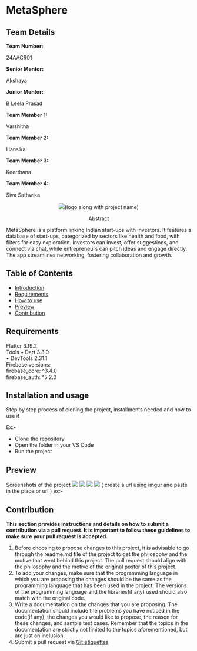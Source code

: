 # MetaSphere
<h2>Team Details</h2>
<b>Team Number: </b><p>24AACR01</p>
<b>Senior Mentor:</b><p>Akshaya</p>
<b>Junior Mentor:</b><p> B Leela Prasad </p>
<b>Team Member 1:</b><p>Varshitha</p>
<b>Team Member 2:</b><p>Hansika</p>
<b>Team Member 3:</b><p>Keerthana</p>
<b>Team Member 4:</b><p>Siva Sathwika</p>
<div align="center">
  <img src="METASPHERE">(logo along with project name)

  
</div>
<p align="center">Abstract</p>
MetaSphere is a platform linking Indian start-ups with investors. It features a database of start-ups, categorized by sectors like health and food, with filters for easy exploration. Investors can invest, offer suggestions, and connect via chat, while entrepreneurs can pitch ideas and engage directly. The app streamlines networking, fostering collaboration and growth.

## Table of Contents
- [Introduction](#introduction) <br>
- [Requirements](#requirements) <br>
- [How to use](#installation-and-usage) <br>
- [Preview](#previews)
- [Contribution](#contribution)


## Requirements
Flutter 3.19.2<br>
Tools • Dart 3.3.0 <br>
      • DevTools 2.31.1<br>
 Firebase versions:<br>
 firebase_core: ^3.4.0<br>
  firebase_auth: ^5.2.0<br>

## Installation and usage
Step by step process of cloning the project, installments needed and how to use it

Ex:-
- Clone the repository
- Open the folder in your VS Code
- Run the project 



## Preview
Screenshots of the project
<img src="https://imgur.com/IxdHntz">
<img src="https://imgur.com/QZu4392">
<img src="https://imgur.com/cF1TUCh">
<img src="https://imgur.com/JFKo92e">
( create a url using imgur and paste in the place or url )
ex:-
 


## Contribution 
**This section provides instructions and details on how to submit a contribution via a pull request. It is important to follow these guidelines to make sure your pull request is accepted.**
1. Before choosing to propose changes to this project, it is advisable to go through the readme.md file of the project to get the philosophy and the motive that went behind this project. The pull request should align with the philosophy and the motive of the original poster of this project.
2. To add your changes, make sure that the programming language in which you are proposing the changes should be the same as the programming language that has been used in the project. The versions of the programming language and the libraries(if any) used should also match with the original code.
3. Write a documentation on the changes that you are proposing. The documentation should include the problems you have noticed in the code(if any), the changes you would like to propose, the reason for these changes, and sample test cases. Remember that the topics in the documentation are strictly not limited to the topics aforementioned, but are just an inclusion.
4. Submit a pull request via [Git etiquettes](https://gist.github.com/mikepea/863f63d6e37281e329f8) 


